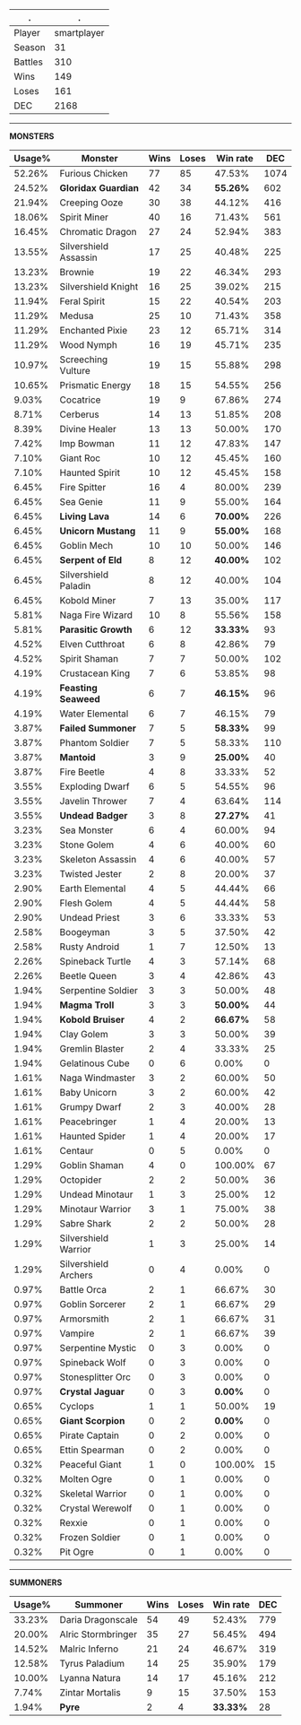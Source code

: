 .|.
|-|-
Player|smartplayer
Season|31
Battles|310
Wins|149
Loses|161
DEC|2168

---
**MONSTERS**

Usage%|Monster|Wins|Loses|Win rate|DEC|
-|-|-|-|-|-|
52.26%|Furious Chicken|77|85|47.53%|1074|
24.52%|**Gloridax Guardian**|42|34|**55.26%**|602|
21.94%|Creeping Ooze|30|38|44.12%|416|
18.06%|Spirit Miner|40|16|71.43%|561|
16.45%|Chromatic Dragon|27|24|52.94%|383|
13.55%|Silvershield Assassin|17|25|40.48%|225|
13.23%|Brownie|19|22|46.34%|293|
13.23%|Silvershield Knight|16|25|39.02%|215|
11.94%|Feral Spirit|15|22|40.54%|203|
11.29%|Medusa|25|10|71.43%|358|
11.29%|Enchanted Pixie|23|12|65.71%|314|
11.29%|Wood Nymph|16|19|45.71%|235|
10.97%|Screeching Vulture|19|15|55.88%|298|
10.65%|Prismatic Energy|18|15|54.55%|256|
9.03%|Cocatrice|19|9|67.86%|274|
8.71%|Cerberus|14|13|51.85%|208|
8.39%|Divine Healer|13|13|50.00%|170|
7.42%|Imp Bowman|11|12|47.83%|147|
7.10%|Giant Roc|10|12|45.45%|160|
7.10%|Haunted Spirit|10|12|45.45%|158|
6.45%|Fire Spitter|16|4|80.00%|239|
6.45%|Sea Genie|11|9|55.00%|164|
6.45%|**Living Lava**|14|6|**70.00%**|226|
6.45%|**Unicorn Mustang**|11|9|**55.00%**|168|
6.45%|Goblin Mech|10|10|50.00%|146|
6.45%|**Serpent of Eld**|8|12|**40.00%**|102|
6.45%|Silvershield Paladin|8|12|40.00%|104|
6.45%|Kobold Miner|7|13|35.00%|117|
5.81%|Naga Fire Wizard|10|8|55.56%|158|
5.81%|**Parasitic Growth**|6|12|**33.33%**|93|
4.52%|Elven Cutthroat|6|8|42.86%|79|
4.52%|Spirit Shaman|7|7|50.00%|102|
4.19%|Crustacean King|7|6|53.85%|98|
4.19%|**Feasting Seaweed**|6|7|**46.15%**|96|
4.19%|Water Elemental|6|7|46.15%|79|
3.87%|**Failed Summoner**|7|5|**58.33%**|99|
3.87%|Phantom Soldier|7|5|58.33%|110|
3.87%|**Mantoid**|3|9|**25.00%**|40|
3.87%|Fire Beetle|4|8|33.33%|52|
3.55%|Exploding Dwarf|6|5|54.55%|96|
3.55%|Javelin Thrower|7|4|63.64%|114|
3.55%|**Undead Badger**|3|8|**27.27%**|41|
3.23%|Sea Monster|6|4|60.00%|94|
3.23%|Stone Golem|4|6|40.00%|60|
3.23%|Skeleton Assassin|4|6|40.00%|57|
3.23%|Twisted Jester|2|8|20.00%|37|
2.90%|Earth Elemental|4|5|44.44%|66|
2.90%|Flesh Golem|4|5|44.44%|58|
2.90%|Undead Priest|3|6|33.33%|53|
2.58%|Boogeyman|3|5|37.50%|42|
2.58%|Rusty Android|1|7|12.50%|13|
2.26%|Spineback Turtle|4|3|57.14%|68|
2.26%|Beetle Queen|3|4|42.86%|43|
1.94%|Serpentine Soldier|3|3|50.00%|48|
1.94%|**Magma Troll**|3|3|**50.00%**|44|
1.94%|**Kobold Bruiser**|4|2|**66.67%**|58|
1.94%|Clay Golem|3|3|50.00%|39|
1.94%|Gremlin Blaster|2|4|33.33%|25|
1.94%|Gelatinous Cube|0|6|0.00%|0|
1.61%|Naga Windmaster|3|2|60.00%|50|
1.61%|Baby Unicorn|3|2|60.00%|42|
1.61%|Grumpy Dwarf|2|3|40.00%|28|
1.61%|Peacebringer|1|4|20.00%|13|
1.61%|Haunted Spider|1|4|20.00%|17|
1.61%|Centaur|0|5|0.00%|0|
1.29%|Goblin Shaman|4|0|100.00%|67|
1.29%|Octopider|2|2|50.00%|36|
1.29%|Undead Minotaur|1|3|25.00%|12|
1.29%|Minotaur Warrior|3|1|75.00%|38|
1.29%|Sabre Shark|2|2|50.00%|28|
1.29%|Silvershield Warrior|1|3|25.00%|14|
1.29%|Silvershield Archers|0|4|0.00%|0|
0.97%|Battle Orca|2|1|66.67%|30|
0.97%|Goblin Sorcerer|2|1|66.67%|29|
0.97%|Armorsmith|2|1|66.67%|31|
0.97%|Vampire|2|1|66.67%|39|
0.97%|Serpentine Mystic|0|3|0.00%|0|
0.97%|Spineback Wolf|0|3|0.00%|0|
0.97%|Stonesplitter Orc|0|3|0.00%|0|
0.97%|**Crystal Jaguar**|0|3|**0.00%**|0|
0.65%|Cyclops|1|1|50.00%|19|
0.65%|**Giant Scorpion**|0|2|**0.00%**|0|
0.65%|Pirate Captain|0|2|0.00%|0|
0.65%|Ettin Spearman|0|2|0.00%|0|
0.32%|Peaceful Giant|1|0|100.00%|15|
0.32%|Molten Ogre|0|1|0.00%|0|
0.32%|Skeletal Warrior|0|1|0.00%|0|
0.32%|Crystal Werewolf|0|1|0.00%|0|
0.32%|Rexxie|0|1|0.00%|0|
0.32%|Frozen Soldier|0|1|0.00%|0|
0.32%|Pit Ogre|0|1|0.00%|0|

---
**SUMMONERS**

Usage%|Summoner|Wins|Loses|Win rate|DEC|
-|-|-|-|-|-|
33.23%|Daria Dragonscale|54|49|52.43%|779|
20.00%|Alric Stormbringer|35|27|56.45%|494|
14.52%|Malric Inferno|21|24|46.67%|319|
12.58%|Tyrus Paladium|14|25|35.90%|179|
10.00%|Lyanna Natura|14|17|45.16%|212|
7.74%|Zintar Mortalis|9|15|37.50%|153|
1.94%|**Pyre**|2|4|**33.33%**|28|
